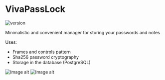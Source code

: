 # VivaPassLock
![version](https://img.shields.io/badge/version-1.0-blue)

Minimalistic and convenient manager for storing your passwords and notes

Uses: 
- Frames and controls pattern 
- Sha256 password cryptography
- Storage in the database (PostgreSQL)


![Image alt](https://i.imgur.com/Zm4RclA.jpg)
![Image alt](https://i.imgur.com/SZGe5fJ.jpg)
